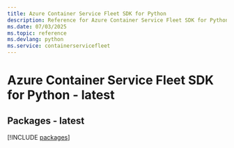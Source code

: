 ```yaml
---
title: Azure Container Service Fleet SDK for Python
description: Reference for Azure Container Service Fleet SDK for Python
ms.date: 07/03/2025
ms.topic: reference
ms.devlang: python
ms.service: containerservicefleet
---
```

# Azure Container Service Fleet SDK for Python - latest
## Packages - latest
[!INCLUDE [packages](container-service-fleet-index.md)]
